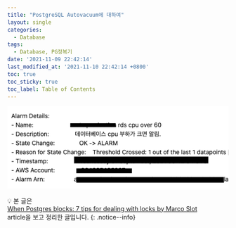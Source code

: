 ```yaml
---
title: "PostgreSQL Autovacuum에 대하여"
layout: single
categories:
  - Database
tags:
  - Database, PG정복기
date: '2021-11-09 22:42:14'
last_modified_at: '2021-11-10 22:42:14 +0800'
toc: true
toc_sticky: true
toc_label: Table of Contents
---
```


![title](/assets/images/posts/post_autovacuum_1.png)


:bulb:
본 글은<br> [When Postgres blocks: 7 tips for dealing with locks by Marco Slot](https://www.citusdata.com/blog/2018/02/22/seven-tips-for-dealing-with-postgres-locks/) <br> article을 보고 정리한 글입니다.
{: .notice--info}